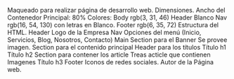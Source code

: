 Maqueado para realizar página de desarrollo web.
Dimensiones.
Ancho del Contenedor Principal: 80%
Colores:
Body rgb(3, 31, 46)
Header Blanco
Nav rgb(16, 54, 130) con letras en Blanco.
Footer rgb(6, 35, 72)
Estructura del HTML.
Header
Logo de la Empresa
Nav
Opciones del menú (Inicio, Servicios, Blog, Nosotros, Contacto)
Main
Section para el Banner
Se provee imagen.
Section para el contenido principal
Header para los títulos
Título h1
Título h2
Section para contener los article
Treas acticle que contienen
Imagenes
Título h3
Footer
Iconos de redes sociales.
Autor de la Página web.
